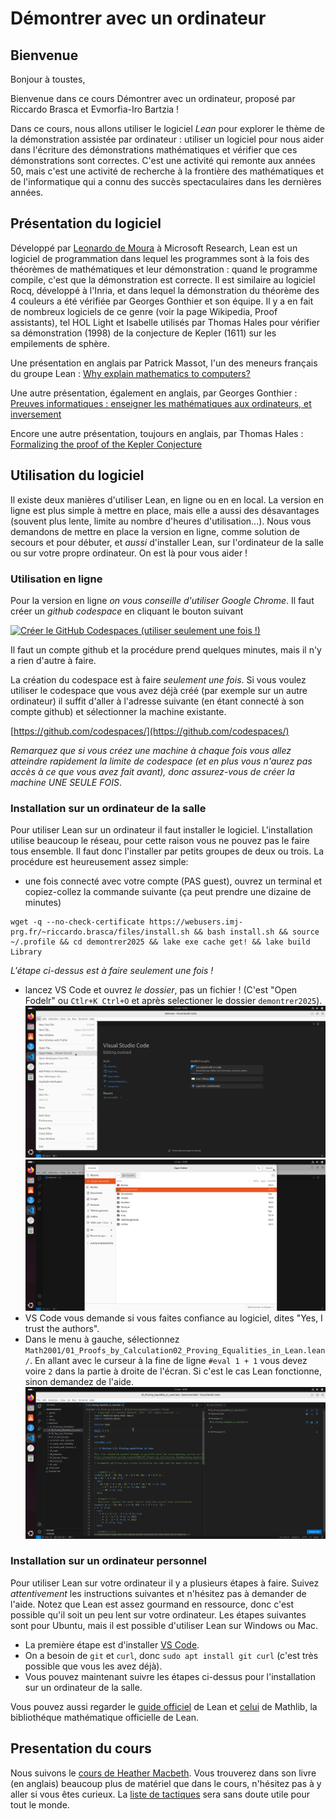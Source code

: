 # Démontrer avec un ordinateur

## Bienvenue
Bonjour à toustes,

Bienvenue dans ce cours Démontrer avec un ordinateur, proposé par Riccardo Brasca et Evmorfia-Iro Bartzia !

Dans ce cours, nous allons utiliser le logiciel *Lean* pour explorer le thème de la démonstration assistée par ordinateur : utiliser un logiciel pour nous aider dans l'écriture des démonstrations mathématiques et vérifier que ces démonstrations sont correctes. C'est une activité qui remonte aux années 50, mais c'est une activité de recherche à la frontière des mathématiques et de l'informatique qui a connu des succès spectaculaires dans les dernières années.

## Présentation du logiciel
Développé par [Leonardo de Moura](https://leodemoura.github.io/) à Microsoft Research, Lean est un logiciel de programmation dans lequel les programmes sont à la fois des théorèmes de mathématiques et leur démonstration : quand le programme compile, c'est que la démonstration est correcte. Il est similaire au logiciel Rocq, développé à l'Inria, et dans lequel la démonstration du théorème des 4 couleurs a été vérifiée par Georges Gonthier et son équipe. Il y a en fait de nombreux logiciels de ce genre (voir la page Wikipedia, Proof assistants), tel HOL Light et Isabelle utilisés par Thomas Hales pour vérifier sa démonstration (1998) de la conjecture de Kepler (1611) sur les empilements de sphère.

Une présentation en anglais par Patrick Massot, l'un des meneurs français du groupe Lean : [Why explain mathematics to computers?](https://www.youtube.com/watch?v=1iqlhJ1-T3A)

Une autre présentation, également en anglais, par Georges Gonthier : [Preuves informatiques : enseigner les mathématiques aux ordinateurs, et inversement](https://www.youtube.com/watch?v=3ak3N31d8_g)

Encore une autre présentation, toujours en anglais, par Thomas Hales : [Formalizing the proof of the Kepler Conjecture](https://www.youtube.com/watch?v=DJx8bFQbHsA)

## Utilisation du logiciel

Il existe deux manières d'utiliser Lean, en ligne ou en en local. La version en ligne est plus simple à mettre en place, mais elle a aussi des désavantages (souvent plus lente, limite au nombre d'heures d'utilisation...). Nous vous demandons de mettre en place la version en ligne, comme solution de secours et pour débuter, et *aussi* d'installer Lean, sur l'ordinateur de la salle ou sur votre propre ordinateur. On est là pour vous aider !


### Utilisation en ligne

Pour la version en ligne *on vous conseille d'utiliser Google Chrome*. Il faut créer un *github codespace* en cliquant le bouton suivant

<a href='https://codespaces.new/riccardobrasca/demontrer2025' target="_blank"><img src='https://github.com/codespaces/badge.svg' alt='Créer le GitHub Codespaces (utiliser seulement une fois !)' style='max-width: 100%;'></a>

Il faut un compte github et la procédure prend quelques minutes, mais il n'y a rien d'autre à faire.

La création du codespace est à faire *seulement une fois*. Si vous voulez utiliser le codespace que vous avez déjà créé (par exemple sur un autre ordinateur) il suffit d'aller à l'adresse suivante (en étant connecté à son compte github) et sélectionner la machine existante.

[https://github.com/codespaces/](https://github.com/codespaces/)

*Remarquez que si vous créez une machine à chaque fois vous allez atteindre rapidement la limite de codespace (et en plus vous n'aurez pas accès à ce que vous avez fait avant), donc assurez-vous de créer la machine UNE SEULE FOIS*.

### Installation sur un ordinateur de la salle

Pour utiliser Lean sur un ordinateur il faut installer le logiciel. L'installation utilise beaucoup le réseau, pour cette raison vous ne pouvez pas le faire tous ensemble. Il faut donc l'installer par petits groupes de deux ou trois. La procédure est heureusement assez simple:

* une fois connecté avec votre compte (PAS guest), ouvrez un terminal et copiez-collez la commande suivante (ça peut prendre une dizaine de minutes)

```
wget -q --no-check-certificate https://webusers.imj-prg.fr/~riccardo.brasca/files/install.sh && bash install.sh && source ~/.profile && cd demontrer2025 && lake exe cache get! && lake build Library
```

*L'étape ci-dessus est à faire seulement une fois !*

* lancez VS Code et ouvrez *le dossier*, pas un fichier ! (C'est "Open Fodelr" ou `Ctlr+K Ctrl+O` et après selectioner le dossier `demontrer2025`). ![1](img/1.png) ![2](img/2.png)
* VS Code vous demande si vous faites confiance au logiciel, dites "Yes, I trust the authors".
* Dans le menu à gauche, sélectionnez `Math2001/01_Proofs_by_Calculation02_Proving_Equalities_in_Lean.lean/`. En allant avec le curseur à la fine de ligne `#eval 1 + 1` vous devez voire `2` dans la partie à droite de l'écran. Si c'est le cas Lean fonctionne, sinon demandez de l'aide. ![3](img/3.png)

### Installation sur un ordinateur personnel

Pour utiliser Lean sur votre ordinateur il y a plusieurs étapes à faire. Suivez *attentivement* les instructions suivantes et n'hésitez pas à demander de l'aide. Notez que Lean est assez gourmand en ressource, donc c'est possible qu'il soit un peu lent sur votre ordinateur. Les étapes suivantes sont pour Ubuntu, mais il est possible d'utiliser Lean sur Windows ou Mac.

* La première étape est d'installer [VS Code](https://code.visualstudio.com/).
* On a besoin de `git` et `curl`, donc `sudo apt install git curl` (c'est très possible que vous les avez déjà).
* Vous pouvez maintenant suivre les étapes ci-dessus pour l'installation sur un ordinateur de la salle.

Vous pouvez aussi regarder le [guide officiel](https://docs.lean-lang.org/lean4/doc/quickstart.html) de Lean et [celui](https://leanprover-community.github.io/get_started.html) de Mathlib, la bibliothéque mathématique officielle de Lean.

## Presentation du cours 

Nous suivons le [cours de Heather Macbeth](https://hrmacbeth.github.io/math2001/index.html). Vous trouverez dans son livre (en anglais) beaucoup plus de matériel que dans le cours, n'hésitez pas à y aller si vous êtes curieux. La [liste de tactiques](https://hrmacbeth.github.io/math2001/Index_of_Tactics.html) sera sans doute utile pour tout le monde.
